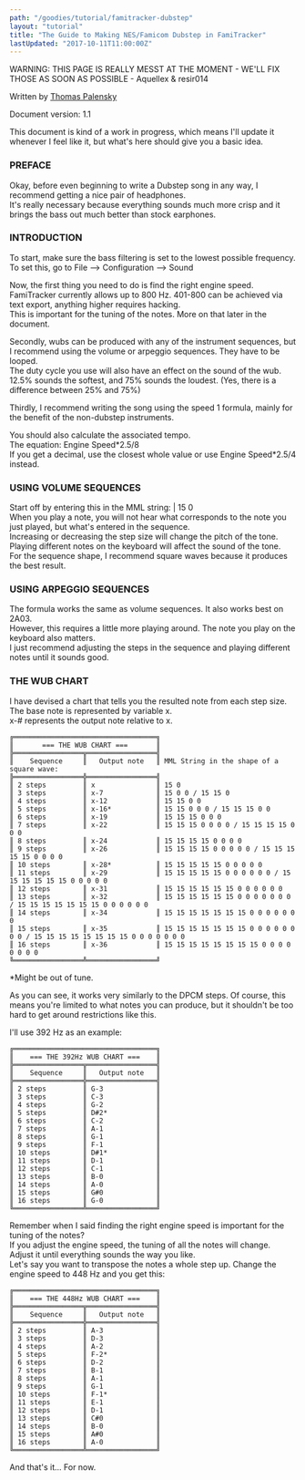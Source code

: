 ```yaml
---
path: "/goodies/tutorial/famitracker-dubstep"
layout: "tutorial"
title: "The Guide to Making NES/Famicom Dubstep in FamiTracker"
lastUpdated: "2017-10-11T11:00:00Z"
---
```


WARNING: THIS PAGE IS REALLY MESST AT THE MOMENT - WE'LL FIX THOSE AS SOON AS POSSIBLE - Aquellex & resir014

Written by <a href=https://soundcloud.com/dj-dimeback>Thomas Palensky</a>

Document version: 1.1

This document is kind of a work in progress, which means I'll update it whenever I feel like it, but what's here should give you a basic idea.

### PREFACE

Okay, before even beginning to write a Dubstep song in any way, I recommend getting a nice pair of headphones.<br>
It's really necessary because everything sounds much more crisp and it brings the bass out much better than stock earphones.

### INTRODUCTION

To start, make sure the bass filtering is set to the lowest possible frequency. To set this, go to File --> Configuration --> Sound

Now, the first thing you need to do is find the right engine speed.<br>
FamiTracker currently allows up to 800 Hz. 401-800 can be achieved via text export, anything higher requires hacking.<br>
This is important for the tuning of the notes. More on that later in the document.

Secondly, wubs can be produced with any of the instrument sequences, but I recommend using the volume or arpeggio sequences. They have to be looped.<br>
The duty cycle you use will also have an effect on the sound of the wub. 12.5% sounds the softest, and 75% sounds the loudest. (Yes, there is a difference between 25% and 75%)

Thirdly, I recommend writing the song using the speed 1 formula, mainly for the benefit of the non-dubstep instruments.

You should also calculate the associated tempo.<br>
The equation: Engine Speed\*2.5/8<br>
If you get a decimal, use the closest whole value or use Engine Speed\*2.5/4 instead.

### USING VOLUME SEQUENCES

Start off by entering this in the MML string: | 15 0<br>
When you play a note, you will not hear what corresponds to the note you just played, but what's entered in the sequence.<br>
Increasing or decreasing the step size will change the pitch of the tone.<br>
Playing different notes on the keyboard will affect the sound of the tone.<br>
For the sequence shape, I recommend square waves because it produces the best result.

### USING ARPEGGIO SEQUENCES
The formula works the same as volume sequences. It also works best on 2A03.<br>
However, this requires a little more playing around. The note you play on the keyboard also matters.<br>
I just recommend adjusting the steps in the sequence and playing different notes until it sounds good.

### THE WUB CHART
I have devised a chart that tells you the resulted note from each step size.<br>
The base note is represented by variable x.<br>
x-# represents the output note relative to x.

```
╔═══════════════════════════════════╗
║       === THE WUB CHART ===       ║
╠═════════════════╦═════════════════╣
║    Sequence     ║   Output note   ║ MML String in the shape of a square wave:
╠═════════════════╬═════════════════╣
║ 2 steps         ║ x               ║ 15 0
║ 3 steps         ║ x-7             ║ 15 0 0 / 15 15 0
║ 4 steps         ║ x-12            ║ 15 15 0 0
║ 5 steps         ║ x-16*           ║ 15 15 0 0 0 / 15 15 15 0 0
║ 6 steps         ║ x-19            ║ 15 15 15 0 0 0
║ 7 steps         ║ x-22            ║ 15 15 15 0 0 0 0 / 15 15 15 15 0 0 0
║ 8 steps         ║ x-24            ║ 15 15 15 15 0 0 0 0
║ 9 steps         ║ x-26            ║ 15 15 15 15 0 0 0 0 0 / 15 15 15 15 15 0 0 0 0
║ 10 steps        ║ x-28*           ║ 15 15 15 15 15 0 0 0 0 0
║ 11 steps        ║ x-29            ║ 15 15 15 15 15 0 0 0 0 0 0 / 15 15 15 15 15 15 0 0 0 0 0
║ 12 steps        ║ x-31            ║ 15 15 15 15 15 15 0 0 0 0 0 0
║ 13 steps        ║ x-32            ║ 15 15 15 15 15 15 0 0 0 0 0 0 0 / 15 15 15 15 15 15 15 0 0 0 0 0 0
║ 14 steps        ║ x-34            ║ 15 15 15 15 15 15 15 0 0 0 0 0 0 0
║ 15 steps        ║ x-35            ║ 15 15 15 15 15 15 15 0 0 0 0 0 0 0 0 / 15 15 15 15 15 15 15 15 0 0 0 0 0 0 0
║ 16 steps        ║ x-36            ║ 15 15 15 15 15 15 15 15 0 0 0 0 0 0 0 0
╚═════════════════╩═════════════════╝
```

\*Might be out of tune.

As you can see, it works very similarly to the DPCM steps. Of course, this means you're limited to what notes you can produce, but it shouldn't be too hard to get around restrictions like this.

I'll use 392 Hz as an example:

```
╔═══════════════════════════════════╗
║    === THE 392Hz WUB CHART ===    ║
╠═════════════════╦═════════════════╣
║    Sequence     ║   Output note   ║
╠═════════════════╬═════════════════╣
║ 2 steps         ║ G-3             ║
║ 3 steps         ║ C-3             ║
║ 4 steps         ║ G-2             ║
║ 5 steps         ║ D#2*            ║
║ 6 steps         ║ C-2             ║
║ 7 steps         ║ A-1             ║
║ 8 steps         ║ G-1             ║
║ 9 steps         ║ F-1             ║
║ 10 steps        ║ D#1*            ║
║ 11 steps        ║ D-1             ║
║ 12 steps        ║ C-1             ║
║ 13 steps        ║ B-0             ║
║ 14 steps        ║ A-0             ║
║ 15 steps        ║ G#0             ║
║ 16 steps        ║ G-0             ║
╚═════════════════╩═════════════════╝
```

Remember when I said finding the right engine speed is important for the tuning of the notes?<br>
If you adjust the engine speed, the tuning of all the notes will change. Adjust it until everything sounds the way you like.<br>
Let's say you want to transpose the notes a whole step up. Change the engine speed to 448 Hz and you get this:

```
╔═══════════════════════════════════╗
║    === THE 448Hz WUB CHART ===    ║
╠═════════════════╦═════════════════╣
║    Sequence     ║   Output note   ║
╠═════════════════╬═════════════════╣
║ 2 steps         ║ A-3             ║
║ 3 steps         ║ D-3             ║
║ 4 steps         ║ A-2             ║
║ 5 steps         ║ F-2*            ║
║ 6 steps         ║ D-2             ║
║ 7 steps         ║ B-1             ║
║ 8 steps         ║ A-1             ║
║ 9 steps         ║ G-1             ║
║ 10 steps        ║ F-1*            ║
║ 11 steps        ║ E-1             ║
║ 12 steps        ║ D-1             ║
║ 13 steps        ║ C#0             ║
║ 14 steps        ║ B-0             ║
║ 15 steps        ║ A#0             ║
║ 16 steps        ║ A-0             ║
╚═════════════════╩═════════════════╝
```

And that's it... For now.
